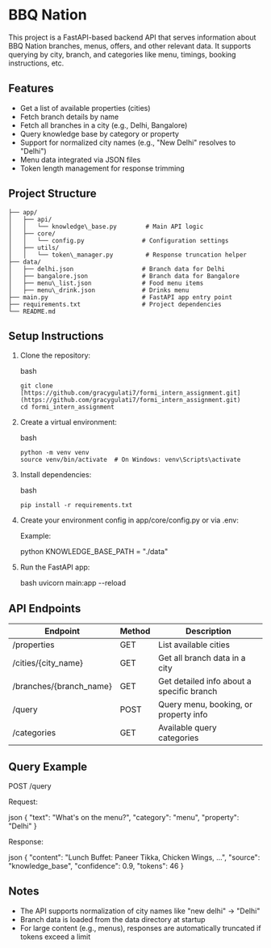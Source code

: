 # BBQ Nation

This project is a FastAPI-based backend API that serves information about BBQ Nation branches, menus, offers, and other relevant data. It supports querying by city, branch, and categories like menu, timings, booking instructions, etc.

## Features

* Get a list of available properties (cities)
* Fetch branch details by name
* Fetch all branches in a city (e.g., Delhi, Bangalore)
* Query knowledge base by category or property
* Support for normalized city names (e.g., "New Delhi" resolves to "Delhi")
* Menu data integrated via JSON files
* Token length management for response trimming

## Project Structure

```
├── app/
│   ├── api/
│   │   └── knowledge\_base.py        # Main API logic
│   ├── core/
│   │   └── config.py                # Configuration settings
│   ├── utils/
│   │   └── token\_manager.py         # Response truncation helper
├── data/
│   ├── delhi.json                   # Branch data for Delhi
│   ├── bangalore.json               # Branch data for Bangalore
│   ├── menu\_list.json              # Food menu items
│   ├── menu\_drink.json             # Drinks menu
├── main.py                          # FastAPI app entry point
├── requirements.txt                 # Project dependencies
└── README.md
```

## Setup Instructions

1. Clone the repository:

   bash
   ```
   git clone [https://github.com/gracygulati7/formi_intern_assignment.git](https://github.com/gracygulati7/formi_intern_assignment.git)
   cd formi_intern_assignment
   ```

3. Create a virtual environment:

   bash
   ```
   python -m venv venv
   source venv/bin/activate  # On Windows: venv\Scripts\activate
   ```

5. Install dependencies:

   bash
   ```
   pip install -r requirements.txt
   ```

7. Create your environment config in app/core/config.py or via .env:

   Example:

   python
   KNOWLEDGE\_BASE\_PATH = "./data"

8. Run the FastAPI app:

   bash
   uvicorn main\:app --reload

## API Endpoints

| Endpoint                 | Method | Description                               |
| ------------------------ | ------ | ----------------------------------------- |
| /properties              | GET    | List available cities                     |
| /cities/{city\_name}     | GET    | Get all branch data in a city             |
| /branches/{branch\_name} | GET    | Get detailed info about a specific branch |
| /query                   | POST   | Query menu, booking, or property info     |
| /categories              | GET    | Available query categories                |

## Query Example

POST /query

Request:

json
{
"text": "What's on the menu?",
"category": "menu",
"property": "Delhi"
}

Response:

json
{
"content": "Lunch Buffet: Paneer Tikka, Chicken Wings, ...",
"source": "knowledge\_base",
"confidence": 0.9,
"tokens": 46
}

## Notes

* The API supports normalization of city names like "new delhi" → "Delhi"
* Branch data is loaded from the data directory at startup
* For large content (e.g., menus), responses are automatically truncated if tokens exceed a limit

